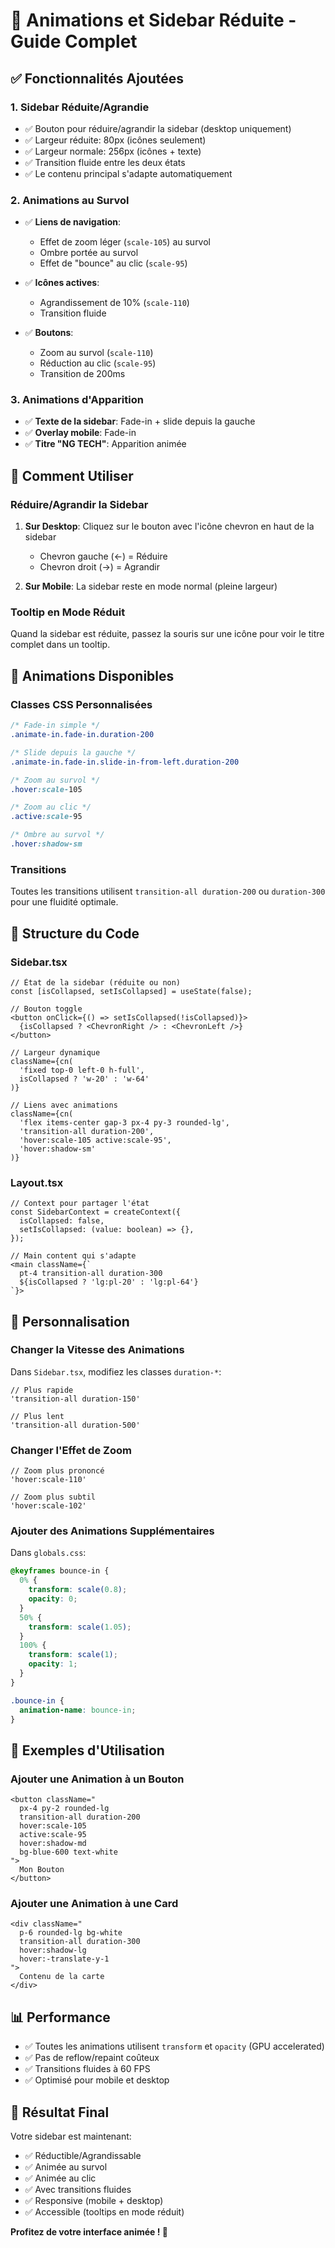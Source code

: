 # 🎨 Animations et Sidebar Réduite - Guide Complet

## ✅ Fonctionnalités Ajoutées

### 1. **Sidebar Réduite/Agrandie**
- ✅ Bouton pour réduire/agrandir la sidebar (desktop uniquement)
- ✅ Largeur réduite: 80px (icônes seulement)
- ✅ Largeur normale: 256px (icônes + texte)
- ✅ Transition fluide entre les deux états
- ✅ Le contenu principal s'adapte automatiquement

### 2. **Animations au Survol**
- ✅ **Liens de navigation**: 
  - Effet de zoom léger (`scale-105`) au survol
  - Ombre portée au survol
  - Effet de "bounce" au clic (`scale-95`)
  
- ✅ **Icônes actives**: 
  - Agrandissement de 10% (`scale-110`)
  - Transition fluide
  
- ✅ **Boutons**:
  - Zoom au survol (`scale-110`)
  - Réduction au clic (`scale-95`)
  - Transition de 200ms

### 3. **Animations d'Apparition**
- ✅ **Texte de la sidebar**: Fade-in + slide depuis la gauche
- ✅ **Overlay mobile**: Fade-in
- ✅ **Titre "NG TECH"**: Apparition animée

## 🎯 Comment Utiliser

### Réduire/Agrandir la Sidebar

1. **Sur Desktop**: Cliquez sur le bouton avec l'icône chevron en haut de la sidebar
   - Chevron gauche (←) = Réduire
   - Chevron droit (→) = Agrandir

2. **Sur Mobile**: La sidebar reste en mode normal (pleine largeur)

### Tooltip en Mode Réduit

Quand la sidebar est réduite, passez la souris sur une icône pour voir le titre complet dans un tooltip.

## 🎨 Animations Disponibles

### Classes CSS Personnalisées

```css
/* Fade-in simple */
.animate-in.fade-in.duration-200

/* Slide depuis la gauche */
.animate-in.fade-in.slide-in-from-left.duration-200

/* Zoom au survol */
.hover:scale-105

/* Zoom au clic */
.active:scale-95

/* Ombre au survol */
.hover:shadow-sm
```

### Transitions

Toutes les transitions utilisent `transition-all duration-200` ou `duration-300` pour une fluidité optimale.

## 📐 Structure du Code

### Sidebar.tsx

```tsx
// État de la sidebar (réduite ou non)
const [isCollapsed, setIsCollapsed] = useState(false);

// Bouton toggle
<button onClick={() => setIsCollapsed(!isCollapsed)}>
  {isCollapsed ? <ChevronRight /> : <ChevronLeft />}
</button>

// Largeur dynamique
className={cn(
  'fixed top-0 left-0 h-full',
  isCollapsed ? 'w-20' : 'w-64'
)}

// Liens avec animations
className={cn(
  'flex items-center gap-3 px-4 py-3 rounded-lg',
  'transition-all duration-200',
  'hover:scale-105 active:scale-95',
  'hover:shadow-sm'
)}
```

### Layout.tsx

```tsx
// Context pour partager l'état
const SidebarContext = createContext({
  isCollapsed: false,
  setIsCollapsed: (value: boolean) => {},
});

// Main content qui s'adapte
<main className={`
  pt-4 transition-all duration-300 
  ${isCollapsed ? 'lg:pl-20' : 'lg:pl-64'}
`}>
```

## 🎯 Personnalisation

### Changer la Vitesse des Animations

Dans `Sidebar.tsx`, modifiez les classes `duration-*`:

```tsx
// Plus rapide
'transition-all duration-150'

// Plus lent
'transition-all duration-500'
```

### Changer l'Effet de Zoom

```tsx
// Zoom plus prononcé
'hover:scale-110'

// Zoom plus subtil
'hover:scale-102'
```

### Ajouter des Animations Supplémentaires

Dans `globals.css`:

```css
@keyframes bounce-in {
  0% {
    transform: scale(0.8);
    opacity: 0;
  }
  50% {
    transform: scale(1.05);
  }
  100% {
    transform: scale(1);
    opacity: 1;
  }
}

.bounce-in {
  animation-name: bounce-in;
}
```

## 🎨 Exemples d'Utilisation

### Ajouter une Animation à un Bouton

```tsx
<button className="
  px-4 py-2 rounded-lg
  transition-all duration-200
  hover:scale-105 
  active:scale-95
  hover:shadow-md
  bg-blue-600 text-white
">
  Mon Bouton
</button>
```

### Ajouter une Animation à une Card

```tsx
<div className="
  p-6 rounded-lg bg-white
  transition-all duration-300
  hover:shadow-lg
  hover:-translate-y-1
">
  Contenu de la carte
</div>
```

## 📊 Performance

- ✅ Toutes les animations utilisent `transform` et `opacity` (GPU accelerated)
- ✅ Pas de reflow/repaint coûteux
- ✅ Transitions fluides à 60 FPS
- ✅ Optimisé pour mobile et desktop

## 🎉 Résultat Final

Votre sidebar est maintenant:
- ✅ Réductible/Agrandissable
- ✅ Animée au survol
- ✅ Animée au clic
- ✅ Avec transitions fluides
- ✅ Responsive (mobile + desktop)
- ✅ Accessible (tooltips en mode réduit)

**Profitez de votre interface animée ! 🚀**
